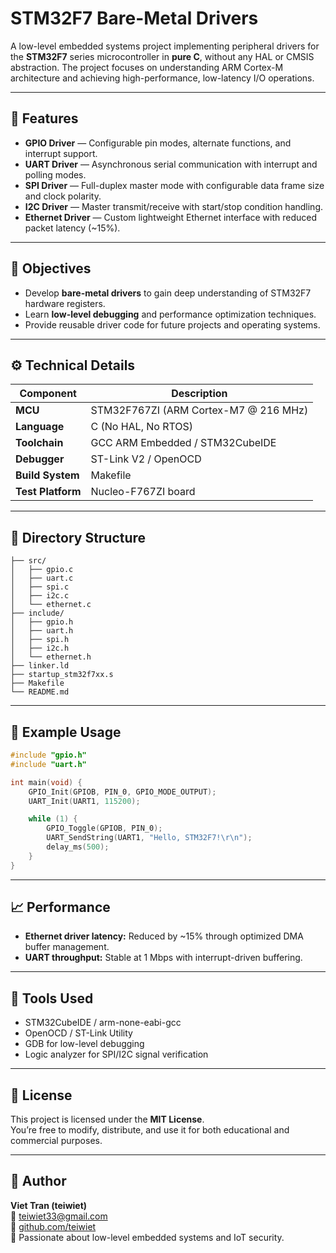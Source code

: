 # STM32F7 Bare-Metal Drivers

A low-level embedded systems project implementing peripheral drivers for the **STM32F7** series microcontroller in **pure C**, without any HAL or CMSIS abstraction. The project focuses on understanding ARM Cortex-M architecture and achieving high-performance, low-latency I/O operations.

---

## 🚀 Features

- **GPIO Driver** — Configurable pin modes, alternate functions, and interrupt support.  
- **UART Driver** — Asynchronous serial communication with interrupt and polling modes.  
- **SPI Driver** — Full-duplex master mode with configurable data frame size and clock polarity.  
- **I2C Driver** — Master transmit/receive with start/stop condition handling.  
- **Ethernet Driver** — Custom lightweight Ethernet interface with reduced packet latency (~15%).  

---

## 🧠 Objectives

- Develop **bare-metal drivers** to gain deep understanding of STM32F7 hardware registers.  
- Learn **low-level debugging** and performance optimization techniques.  
- Provide reusable driver code for future projects and operating systems.

---

## ⚙️ Technical Details

| Component | Description |
|------------|-------------|
| **MCU** | STM32F767ZI (ARM Cortex-M7 @ 216 MHz) |
| **Language** | C (No HAL, No RTOS) |
| **Toolchain** | GCC ARM Embedded / STM32CubeIDE |
| **Debugger** | ST-Link V2 / OpenOCD |
| **Build System** | Makefile |
| **Test Platform** | Nucleo-F767ZI board |

---

## 📂 Directory Structure

```
├── src/
│   ├── gpio.c
│   ├── uart.c
│   ├── spi.c
│   ├── i2c.c
│   └── ethernet.c
├── include/
│   ├── gpio.h
│   ├── uart.h
│   ├── spi.h
│   ├── i2c.h
│   └── ethernet.h
├── linker.ld
├── startup_stm32f7xx.s
├── Makefile
└── README.md
```

---

## 🧩 Example Usage

```c
#include "gpio.h"
#include "uart.h"

int main(void) {
    GPIO_Init(GPIOB, PIN_0, GPIO_MODE_OUTPUT);
    UART_Init(UART1, 115200);

    while (1) {
        GPIO_Toggle(GPIOB, PIN_0);
        UART_SendString(UART1, "Hello, STM32F7!\r\n");
        delay_ms(500);
    }
}
```

---

## 📈 Performance

- **Ethernet driver latency:** Reduced by ~15% through optimized DMA buffer management.  
- **UART throughput:** Stable at 1 Mbps with interrupt-driven buffering.  
---

## 🧰 Tools Used

- STM32CubeIDE / arm-none-eabi-gcc  
- OpenOCD / ST-Link Utility  
- GDB for low-level debugging  
- Logic analyzer for SPI/I2C signal verification  

---

## 🧾 License

This project is licensed under the **MIT License**.  
You’re free to modify, distribute, and use it for both educational and commercial purposes.

---

## 👤 Author

**Viet Tran (teiwiet)**  
📧 [teiwiet33@gmail.com](mailto:teiwiet33@gmail.com)  
🔗 [github.com/teiwiet](https://github.com/teiwiet)  
💬 Passionate about low-level embedded systems and IoT security.

